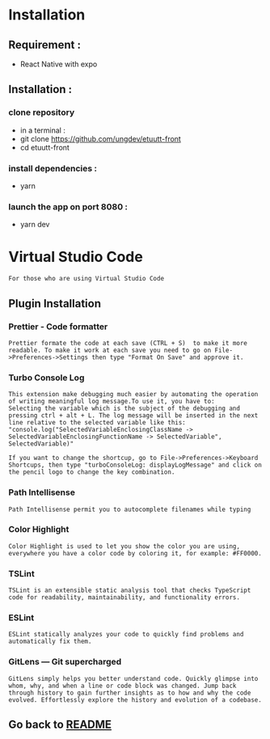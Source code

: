 # Installation

## Requirement :

- React Native with expo

## Installation :

### clone repository

- in a terminal :
- git clone https://github.com/ungdev/etuutt-front
- cd etuutt-front

### install dependencies :

- yarn

### launch the app on port 8080 :

- yarn dev

# Virtual Studio Code

    For those who are using Virtual Studio Code

## Plugin Installation

### Prettier - Code formatter

    Prettier formate the code at each save (CTRL + S)  to make it more readable. To make it work at each save you need to go on File->Preferences->Settings then type "Format On Save" and approve it.

### Turbo Console Log

    This extension make debugging much easier by automating the operation of writing meaningful log message.To use it, you have to:
    Selecting the variable which is the subject of the debugging and pressing ctrl + alt + L. The log message will be inserted in the next line relative to the selected variable like this:
    "console.log("SelectedVariableEnclosingClassName -> SelectedVariableEnclosingFunctionName -> SelectedVariable", SelectedVariable)"

    If you want to change the shortcup, go to File->Preferences->Keyboard Shortcups, then type "turboConsoleLog: displayLogMessage" and click on the pencil logo to change the key combination.

### Path Intellisense

    Path Intellisense permit you to autocomplete filenames while typing

### Color Highlight

    Color Highlight is used to let you show the color you are using, everywhere you have a color code by coloring it, for example: #FF0000.

### TSLint

    TSLint is an extensible static analysis tool that checks TypeScript code for readability, maintainability, and functionality errors.

### ESLint

    ESLint statically analyzes your code to quickly find problems and automatically fix them.

### GitLens — Git supercharged

    GitLens simply helps you better understand code. Quickly glimpse into whom, why, and when a line or code block was changed. Jump back through history to gain further insights as to how and why the code evolved. Effortlessly explore the history and evolution of a codebase.

## Go back to [README](../README.md)
